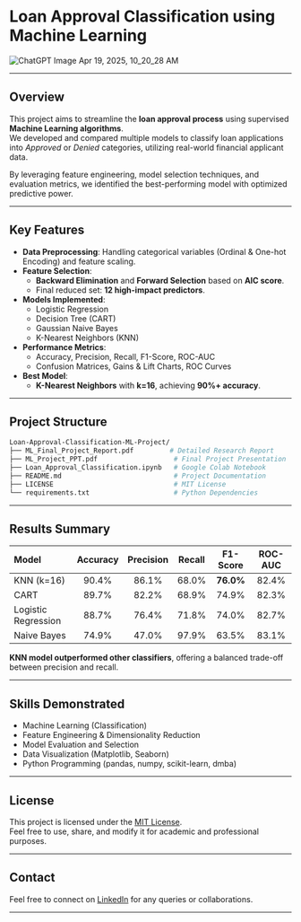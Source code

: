 # Loan Approval Classification using Machine Learning

![ChatGPT Image Apr 19, 2025, 10_20_28 AM](https://github.com/user-attachments/assets/88f2cbde-e637-4de6-9a55-9433b621ccff)

---

## Overview

This project aims to streamline the **loan approval process** using supervised **Machine Learning algorithms**.  
We developed and compared multiple models to classify loan applications into *Approved* or *Denied* categories, utilizing real-world financial applicant data.

By leveraging feature engineering, model selection techniques, and evaluation metrics, we identified the best-performing model with optimized predictive power.

---

## Key Features

- **Data Preprocessing**: Handling categorical variables (Ordinal & One-hot Encoding) and feature scaling.
- **Feature Selection**: 
  - **Backward Elimination** and **Forward Selection** based on **AIC score**.
  - Final reduced set: **12 high-impact predictors**.
- **Models Implemented**:
  - Logistic Regression
  - Decision Tree (CART)
  - Gaussian Naive Bayes
  - K-Nearest Neighbors (KNN)
- **Performance Metrics**:
  - Accuracy, Precision, Recall, F1-Score, ROC-AUC
  - Confusion Matrices, Gains & Lift Charts, ROC Curves
- **Best Model**: 
  - **K-Nearest Neighbors** with **k=16**, achieving **90%+ accuracy**.

---

## Project Structure

```bash
Loan-Approval-Classification-ML-Project/
├── ML_Final_Project_Report.pdf         # Detailed Research Report
├── ML_Project_PPT.pdf                   # Final Project Presentation
├── Loan_Approval_Classification.ipynb   # Google Colab Notebook
├── README.md                            # Project Documentation
├── LICENSE                              # MIT License
└── requirements.txt                     # Python Dependencies
```

---

## Results Summary

| Model | Accuracy | Precision | Recall | F1-Score | ROC-AUC |
|:-----|:--------:|:---------:|:------:|:--------:|:-------:|
| KNN (k=16) | 90.4% | 86.1% | 68.0% | **76.0%** | 82.4% |
| CART | 89.7% | 82.2% | 68.9% | 74.9% | 82.3% |
| Logistic Regression | 88.7% | 76.4% | 71.8% | 74.0% | 82.7% |
| Naive Bayes | 74.9% | 47.0% | 97.9% | 63.5% | 83.1% |

**KNN model outperformed other classifiers**, offering a balanced trade-off between precision and recall.

---

## Skills Demonstrated

- Machine Learning (Classification)
- Feature Engineering & Dimensionality Reduction
- Model Evaluation and Selection
- Data Visualization (Matplotlib, Seaborn)
- Python Programming (pandas, numpy, scikit-learn, dmba)
  
---

## License

This project is licensed under the [MIT License](LICENSE).  
Feel free to use, share, and modify it for academic and professional purposes.

---

## Contact

Feel free to connect on [LinkedIn](#) for any queries or collaborations.

---
